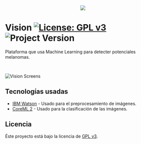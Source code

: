 
<div align="center">
  <br>
  <img
  src="https://github.com/sebastiancrossa/visionapp/blob/master/logo.jpg?raw=true"
  />
</div>

# Vision [![License: GPL v3](https://img.shields.io/badge/License-GPLv3-blue.svg)](https://www.gnu.org/licenses/gpl-3.0) ![Project Version](https://img.shields.io/badge/version-1.0.0-brightgreen.svg)
Plataforma que usa Machine Learning para detecter potenciales melanomas.

<br>

![Vision Screens](https://github.com/sebastiancrossa/visionapp/blob/master/screen.jpg?raw=true)

## Tecnologías usadas

* [IBM Watson](https://www.ibm.com/watson/) - Usado para el preprocesamiento de imágenes.
* [CoreML 2](https://developer.apple.com/machine-learning/) - Usado para la clasificación de las imágenes.

## Licencia

Éste proyecto está bajo la licencia de [GPL v3](LICENSE).
